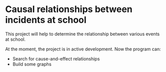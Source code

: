 # Causal relationships between incidents at school
This project will help to determine the relationship between various events at school.

At the moment, the project is in active development. Now the program can:
 - Search for cause-and-effect relationships
 - Build some graphs